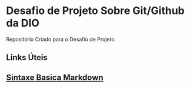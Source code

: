 # Desafio de Projeto Sobre Git/Github da DIO
Repositório Criado para o Desafio de Projeto.

## Links Úteis
## [Sintaxe Basica Markdown](https://www.markdownguide.org/basic-syntax)
